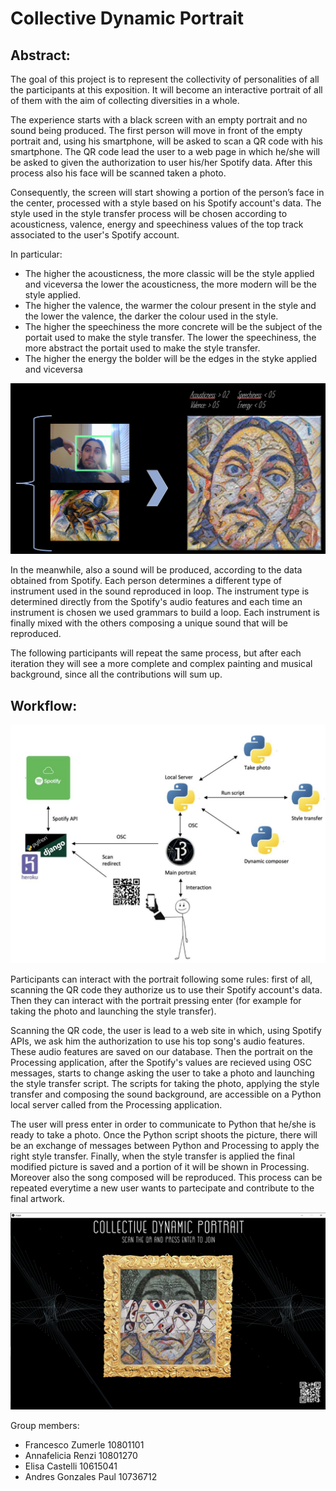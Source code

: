 # Collective Dynamic Portrait 

## Abstract:

The goal of this project is to represent the collectivity of personalities of all the participants at this exposition. It will become an interactive portrait of all of them with the aim of collecting diversities in a whole.

The experience starts with a black screen with an empty portrait and no sound being produced. 
The first person will move in front of the empty portrait  and, using his smartphone, will be asked to scan a QR code with his smartphone. The QR code lead the user to a web page in which he/she will be asked to given the authorization to user his/her Spotify data. After this process also his face will be scanned taken a photo. 

Consequently, the screen will start showing a portion of the person’s face in the center, processed with a style based on his Spotify account's data. 
The style used in the style transfer process will be chosen according to acousticness, valence, energy and speechiness values of the top track associated to the user's Spotify account.

In particular:
* The higher the acousticness, the more classic will be the style applied and viceversa the lower the acousticness, the more modern will be the style applied.
* The higher the valence, the warmer the colour present in the style and the lower the valence, the darker the colour used in the style.
* The higher the speechiness the more concrete will be the subject of the portait used to make the style transfer. The lower the speechiness, the more abstract the portait used to make the style transfer.
* The higher the energy the bolder will be the edges in the styke applied and viceversa

![Example](readme_images/Style_example.png)

In the meanwhile, also a sound will be produced, according to the data obtained from Spotify. Each person determines a different type of instrument used in the sound reproduced in loop. The instrument type is determined directly from the Spotify's audio features and each time an instrument is chosen we used grammars to build a loop. Each instrument is finally mixed with the others composing a unique sound that will be reproduced.

The following participants will repeat the same process, but after each iteration they will see a more complete and complex painting and musical background, since all the contributions will sum up.

## Workflow:
 
![Workflow](readme_images/workflow.jpg)

Participants can interact with the portrait following some rules: first of all, scanning the QR code they authorize us to use their Spotify account's data. Then they can interact with the portrait pressing enter (for example for taking the photo and launching the style transfer).

Scanning the QR code, the user is lead to a web site in which, using Spotify APIs, we ask him the authorization to use his top song's audio features. These audio features are saved on our database.
Then the portrait on the Processing application, after the Spotify's values are recieved using OSC messages, starts to change asking the user to take a photo and launching the style transfer script. The scripts for taking the photo, applying the style transfer and composing the sound background, are accessible on a Python local server called from the Processing application.

The user will press enter in order to communicate to Python that he/she is ready to take a photo. Once the Python script shoots the picture, there will be an exchange of messages between Python and Processing to apply the right style transfer.
Finally, when the style transfer is applied the final modified picture is saved and a portion of it will be shown in Processing. Moreover also the song composed will be reproduced.
This process can be repeated everytime a new user wants to partecipate and contribute to the final artwork.

![Possible final result](readme_images/example.png)

Group members: 
* Francesco Zumerle 10801101
* Annafelicia Renzi 10801270
* Elisa Castelli 10615041
* Andres Gonzales Paul 10736712
